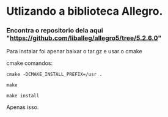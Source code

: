 # Utlizando a biblioteca Allegro.

### Encontra o repositorio dela aqui "https://github.com/liballeg/allegro5/tree/5.2.6.0"

Para instalar foi apenar baixar o tar.gz e usar o cmake

cmake comandos:  

  ```cmake -DCMAKE_INSTALL_PREFIX=/usr .```

  ```make```

  ```make install```

Apenas isso.


